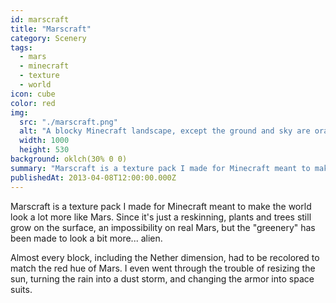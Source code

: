 ```yaml
---
id: marscraft
title: "Marscraft"
category: Scenery
tags:
  - mars
  - minecraft
  - texture
  - world
icon: cube
color: red
img:
  src: "./marscraft.png"
  alt: "A blocky Minecraft landscape, except the ground and sky are orange, and the trees red."
  width: 1000
  height: 530
background: oklch(30% 0 0)
summary: "Marscraft is a texture pack I made for Minecraft meant to make the world look a lot more like Mars."
publishedAt: 2013-04-08T12:00:00.000Z
---
```


Marscraft is a texture pack I made for Minecraft meant to make the world look a lot more like Mars. Since it's just a reskinning, plants and trees still grow on the surface, an impossibility on real Mars, but the "greenery" has been made to look a bit more... alien.

Almost every block, including the Nether dimension, had to be recolored to match the red hue of Mars. I even went through the trouble of resizing the sun, turning the rain into a dust storm, and changing the armor into space suits.
